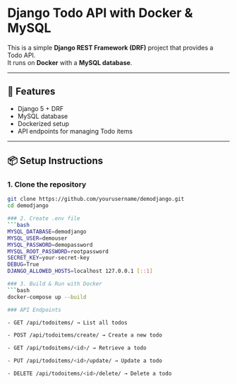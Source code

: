 # Django Todo API with Docker & MySQL

This is a simple **Django REST Framework (DRF)** project that provides a Todo API.  
It runs on **Docker** with a **MySQL database**.

---

## 🚀 Features
- Django 5 + DRF
- MySQL database
- Dockerized setup
- API endpoints for managing Todo items

---

## 📦 Setup Instructions

### 1. Clone the repository
```bash
git clone https://github.com/yourusername/demodjango.git
cd demodjango

### 2. Create .env file
```bash
MYSQL_DATABASE=demodjango
MYSQL_USER=demouser
MYSQL_PASSWORD=demopassword
MYSQL_ROOT_PASSWORD=rootpassword
SECRET_KEY=your-secret-key
DEBUG=True
DJANGO_ALLOWED_HOSTS=localhost 127.0.0.1 [::1]

### 3. Build & Run with Docker
```bash
docker-compose up --build

### API Endpoints

- GET /api/todoitems/ → List all todos

- POST /api/todoitems/create/ → Create a new todo

- GET /api/todoitems/<id>/ → Retrieve a todo

- PUT /api/todoitems/<id>/update/ → Update a todo

- DELETE /api/todoitems/<id>/delete/ → Delete a todo


